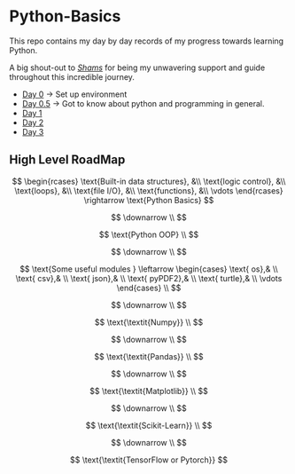 # Python-Basics


This repo contains my day by day records of my progress towards learning Python. 

A big shout-out to *[Shams](https://github.com/s-shifat/)* for being my unwavering support and guide throughout this incredible journey.

* [Day 0](https://github.com/mahzabin990/Python-Basics/tree/main/day_0-Hello-World) $\rightarrow$ Set up environment
* [Day 0.5](https://github.com/mahzabin990/Python-Basics/tree/main/day_0.5-Intro-Programming-Python) $\rightarrow$ Got to know about python and programming in general.
* [Day 1](./day_1-Variables-Data-Structures-1/README.md)
* [Day 2](./day_2_conditionals_error_handling/README.md)
* [Day 3](./day_3_Python_Datastructures_2-Strings-Numbers-Lists-Tuples-Sets-Dictionaries/README.md)


## High Level RoadMap


$$
\begin{rcases}
  \text{Built-in data structures}, &\\ 
  \text{logic control}, &\\ 
  \text{loops}, &\\ 
  \text{file I/O}, &\\ 
  \text{functions}, &\\ 
  \vdots
\end{rcases} \rightarrow \text{Python Basics}
$$

$$
\downarrow \\ 
$$

$$
\text{Python OOP} \\ 
$$

$$
\downarrow \\ 
$$

$$
\text{Some useful modules } \leftarrow 
\begin{cases}
  \text{ os},& \\ 
  \text{ csv},& \\ 
  \text{ json},& \\ 
  \text{ pyPDF2},& \\ 
  \text{ turtle},& \\
  \vdots
\end{cases} \\
$$

$$
\downarrow \\ 
$$

$$
\text{\textit{Numpy}}  \\
$$

$$
\downarrow \\ 
$$

$$
\text{\textit{Pandas}} \\ 
$$

$$
\downarrow \\ 
$$

$$
\text{\textit{Matplotlib}}  \\ 
$$

$$
\downarrow \\ 
$$

$$
\text{\textit{Scikit-Learn}}  \\ 
$$

$$
\downarrow \\ 
$$

$$
\text{\textit{TensorFlow or Pytorch}}
$$
